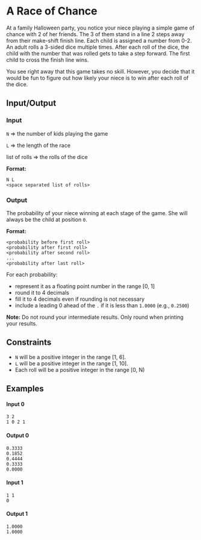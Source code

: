# A Race of Chance
At a family Halloween party, you notice your niece playing a simple game of chance with 2 of her friends. The 3 of them stand in a line 2 steps away from their make-shift finish line. Each child is assigned a number from 0-2. An adult rolls a 3-sided dice multiple times. After each roll of the dice, the child with the number that was rolled gets to take a step forward. The first child to cross the finish line wins.

You see right away that this game takes no skill. However, you decide that it would be fun to figure out how likely your niece is to win after each roll of the dice.

## Input/Output

### Input

`N` => the number of kids playing the game

`L` => the length of the race

list of rolls => the rolls of the dice

**Format:**
```
N L
<space separated list of rolls>
```

### Output
The probability of your niece winning at each stage of the game. She will always be the child at position `0`.

**Format:**
```
<probability before first roll>
<probability after first roll>
<probability after second roll>
...
<probability after last roll>
```
For each probability:
* represent it as a floating point number in the range [0, 1]
* round it to 4 decimals
* fill it to 4 decimals even if rounding is not necessary
* include a leading 0 ahead of the `.` if it is less than `1.0000` (e.g., `0.2500`)

**Note:** Do not round your intermediate results. Only round when printing your results.

## Constraints
* `N` will be a positive integer in the range [1, 6].
* `L` will be a positive integer in the range [1, 10].
* Each roll will be a positive integer in the range [0, N)

## Examples
#### Input 0
```
3 2
1 0 2 1
```
#### Output 0
```
0.3333
0.1852
0.4444
0.3333
0.0000
```
#### Input 1
```
1 1
0
```
#### Output 1
```
1.0000
1.0000
```

